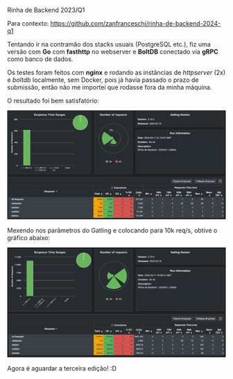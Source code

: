 Rinha de Backend 2023/Q1

Para contexto: https://github.com/zanfranceschi/rinha-de-backend-2024-q1

Tentando ir na contramão dos stacks usuais (PostgreSQL etc.), fiz uma versão
com **Go** com **fasthttp** no webserver e **BoltDB** conectado via **gRPC** como banco de dados.

Os testes foram feitos com **nginx** e rodando as instâncias de _httpserver_ (2x) e _boltdb_ localmente, sem Docker,
pois já havia passado o prazo de submissão, então não me importei que rodasse fora da minha máquina.

O resultado foi bem satisfatório:

![gatling](./misc/rinha.png)

Mexendo nos parâmetros do Gatling e colocando para 10k req/s, obtive o gráfico abaixo:


![gatling10k](./misc/rinha10k.png)

Agora é aguardar a terceira edição! :D
